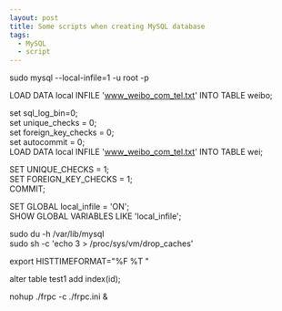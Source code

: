```yaml
---
layout: post
title: Some scripts when creating MySQL database
tags:
  - MySQL
  - script
---
```


sudo mysql --local-infile=1 -u root -p

LOAD DATA local INFILE 'www_weibo_com_tel.txt' INTO TABLE weibo;


set sql_log_bin=0;  
set unique_checks = 0;  
set foreign_key_checks = 0;  
set autocommit = 0;  
LOAD DATA local INFILE 'www_weibo_com_tel.txt' INTO TABLE wei;  

SET UNIQUE_CHECKS = 1;  
SET FOREIGN_KEY_CHECKS = 1;  
COMMIT;


SET GLOBAL local_infile = 'ON';  
SHOW GLOBAL VARIABLES LIKE 'local_infile';

sudo du -h /var/lib/mysql  
sudo sh -c 'echo 3 > /proc/sys/vm/drop_caches'

export HISTTIMEFORMAT="%F %T "

alter table test1 add index(id);

nohup ./frpc -c ./frpc.ini &

